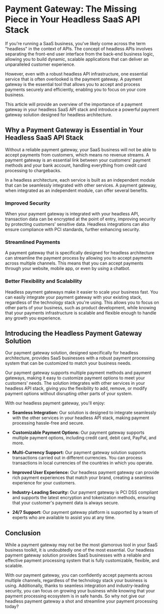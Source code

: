 # Payment Gateway: The Missing Piece in Your Headless SaaS API Stack

If you're running a SaaS business, you've likely come across the term "headless" in the context of APIs. The concept of headless APIs involves separating the front-end user interface from the back-end business logic, allowing you to build dynamic, scalable applications that can deliver an unparalleled customer experience.

However, even with a robust headless API infrastructure, one essential service that is often overlooked is the payment gateway. A payment gateway is the essential tool that allows you to accept and process payments securely and efficiently, enabling you to focus on your core business.

This article will provide an overview of the importance of a payment gateway in your headless SaaS API stack and introduce a powerful payment gateway solution designed for headless architecture.

## Why a Payment Gateway is Essential in Your Headless SaaS API Stack

Without a reliable payment gateway, your SaaS business will not be able to accept payments from customers, which means no revenue streams. A payment gateway is an essential link between your customers' payment methods and your bank account, handling everything from credit card processing to chargebacks.

In a headless architecture, each service is built as an independent module that can be seamlessly integrated with other services. A payment gateway, when integrated as an independent module, can offer several benefits.

### Improved Security

When your payment gateway is integrated with your headless API, transaction data can be encrypted at the point of entry, improving security by protecting customers' sensitive data. Headless integrations can also ensure compliance with PCI standards, further enhancing security.

### Streamlined Payments

A payment gateway that is specifically designed for headless architecture can streamline the payment process by allowing you to accept payments across multiple channels. This means that you can accept payments through your website, mobile app, or even by using a chatbot.

### Better Flexibility and Scalability

Headless payment gateways make it easier to scale your business fast. You can easily integrate your payment gateway with your existing stack, regardless of the technology stack you're using. This allows you to focus on other parts of your business, such as product development, while knowing that your payments infrastructure is scalable and flexible enough to handle any growth you experience.

## Introducing the Headless Payment Gateway Solution

Our payment gateway solution, designed specifically for headless architecture, provides SaaS businesses with a robust payment processing system that can be customized to match your business needs.

Our payment gateway supports multiple payment methods and payment gateways, making it easy to customize payment options to meet your customers' needs. The solution integrates with other services in your headless API stack, giving you the flexibility to add, remove, or modify payment options without disrupting other parts of your system.

With our headless payment gateway, you'll enjoy:

- **Seamless Integration:** Our solution is designed to integrate seamlessly with the other services in your headless API stack, making payment processing hassle-free and secure.

- **Customizable Payment Options:** Our payment gateway supports multiple payment options, including credit card, debit card, PayPal, and more.

- **Multi-Currency Support:** Our payment gateway solution supports transactions carried out in different currencies. You can process transactions in local currencies of the countries in which you operate.

- **Improved User Experience:** Our headless payment gateway can provide rich payment experiences that match your brand, creating a seamless experience for your customers.

- **Industry-Leading Security:** Our payment gateway is PCI DSS compliant and supports the latest encryption and tokenization methods, ensuring that your customer's payment data is always secure.

- **24/7 Support:** Our payment gateway platform is supported by a team of experts who are available to assist you at any time.

## Conclusion

While a payment gateway may not be the most glamorous tool in your SaaS business toolkit, it is undoubtedly one of the most essential. Our headless payment gateway solution provides SaaS businesses with a reliable and effective payment processing system that is fully customizable, flexible, and scalable.

With our payment gateway, you can confidently accept payments across multiple channels, regardless of the technology stack your business is using. Additionally, thanks to seamless integration and industry-leading security, you can focus on growing your business while knowing that your payment processing ecosystem is in safe hands. So why not give our headless payment gateway a shot and streamline your payment processing today?